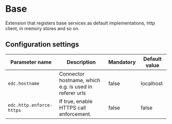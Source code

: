 # Base

Extension that registers base services as default implementations, http client, in memory stores and so on.

## Configuration settings

| Parameter name           | Description                                            | Mandatory | Default value |
|--------------------------|--------------------------------------------------------|-----------|---------------|
| `edc.hostname`           | Connector hostname, which e.g. is used in referer urls | false     | localhost     |
| `edc.http.enforce-https` | If true, enable HTTPS call enforcement.                | false     | false         |
